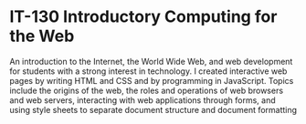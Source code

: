 # IT-130 Introductory Computing for the Web

An introduction to the Internet, the World Wide Web, and web development for students with a strong interest in technology. I created interactive web pages by writing HTML and CSS and by programming in JavaScript. Topics include the origins of the web, the roles and operations of web browsers and web servers, interacting with web applications through forms, and using style sheets to separate document structure and document formatting
